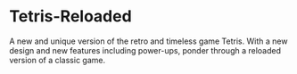 # Tetris-Reloaded
A new and unique version of the retro and timeless game Tetris. With a new design and new features including power-ups, ponder through a reloaded version of a classic game.
